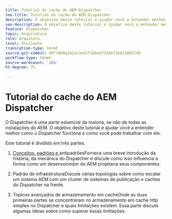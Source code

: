 ```yaml
---
title: Tutorial do cache do AEM Dispatcher
seo-title: Tutorial do cache do AEM Dispatcher
description: O objetivo deste tutorial é ajudar você a entender melhor como o Dispatcher funciona e como você pode trabalhar com ele.
seo-description: O objetivo deste tutorial é ajudar você a entender melhor como o Dispatcher funciona e como você pode trabalhar com ele.
feature: Dispatcher
topic: Arquitetura
role: Arquiteto
level: Iniciante
translation-type: tm+mt
source-git-commit: d9714b9a291ec3ee5f3dba9723de72bb120d2149
workflow-type: tm+mt
source-wordcount: '184'
ht-degree: 7%

---
```



# Tutorial do cache do AEM Dispatcher

O Dispatcher é uma parte essencial da maioria, se não de todas as instalações do AEM. O objetivo deste tutorial é ajudar você a entender melhor como o Dispatcher funciona e como você pode trabalhar com ele.

Este tutorial é dividido em três partes.

1. [Conceitos, padrões e ](chapter-1.md)
antipadrõesFornece uma breve introdução da história, da mecânica do Dispatcher e discute como isso influencia a forma como um desenvolvedor do AEM projetaria seus componentes.

1. [](chapter-2.md)
Padrão de infraestruturaDiscute várias topologias sobre como escalar um sistema AEM com um cluster de sistemas de publicação e caches do Dispatcher na frente.

1. [](chapter-3.md)
Tópicos avançados de armazenamento em cacheOnde as duas primeiras partes se concentraram no armazenamento em cache http simples no Dispatcher e quais limitações existem. Essa parte discute algumas ideias sobre como superar essas limitações.
